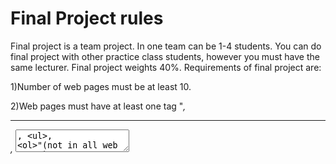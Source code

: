 # Final Project rules 

Final project is a team project. In one team can be 1-4 students. You can do final project with other practice class students, 	 however you must have the same lecturer. Final project weights 40%. Requirements of final project are:

 1)Number of web pages must be at least 10.

 2)Web pages must have at least one tag "<i>, <hr>, <textarea>, <ul>, <ol>"(not in all web pages).

 3)Push your final project in github repository. This task for each team member. 

 4)Color must be defined by hsl,hsla,rgb, rgba, functions and by hexadecimal number. 

 5)Final project must contain at least four flexbox containers and items must be aligned.

 6)HTML elements must be aligned by grid system. 

 7)Five buttons and two tables must be styled by bootstrap library. Some elements must be styled by tailwind library. 

 8)Final project must be mobile adaptable for at least two kinds of screen.

9) Final project must have inputs with types date, number, text, radio, checkbox.

10)Some HTML elements must be styled by Vue.js framework.



